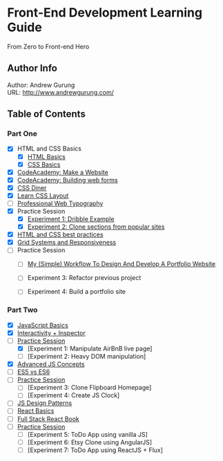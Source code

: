 # Front-End Development Learning Guide
From Zero to Front-end Hero

Author Info
-----------
Author: Andrew Gurung <br>
URL: http://www.andrewgurung.com/

Table of Contents
-----------------
### Part One

- [x] HTML and CSS Basics
  - [x] [HTML Basics](html-basics/README.md)
  - [x] [CSS Basics](css-basics/README.md)
- [x] [CodeAcademy: Make a Website](make-a-website/README.md)
- [x] [CodeAcademy: Building web forms](building-web-forms/README.md)
- [x] [CSS Diner](css-diner/README.md)
- [x] [Learn CSS Layout](learn-css-layout/README.md)
- [ ] [Professional Web Typography](https://prowebtype.com/)
- [x] Practice Session
  - [x] [Experiment 1: Dribble Example](html-css-experiment/README.md)
  - [x] [Experiment 2: Clone sections from popular sites](html-css-experiment/README.md)
- [x] [HTML and CSS best practices](html-best-practices/README.md)
- [x] [Grid Systems and Responsiveness](grid-systems/README.md)
- [ ] Practice Session
  - [ ] [My (Simple) Workflow To Design And Develop A Portfolio Website](https://www.smashingmagazine.com/2013/06/workflow-design-develop-modern-portfolio-website/)
  - [ ] Experiment 3: Refactor previous project
  - [ ] Experiment 4: Build a portfolio site


### Part Two
- [x] [JavaScript Basics](javascript-basics/README.md)
- [x] [Interactivity + Inspector](interactivity-inspector/README.md)
- [ ] [Practice Session](javascript-experiment/README.md)
  - [x] [Experiment 1: Manipulate AirBnB live page]
  - [ ] [Experiment 2: Heavy DOM manipulation]
- [x] [Advanced JS Concepts](javascript-advanced-concepts/README.md)
- [ ] [ES5 vs ES6](es5-es6/README.md)
- [ ] [Practice Session](javascript-experiment/README.md)
  - [ ] [Experiment 3: Clone Flipboard Homepage]
  - [ ] [Experiment 4: Create JS Clock]
- [ ] [JS Design Patterns](design-patterns/README.md)
- [ ] [React Basics](react-basics/README.md)
- [ ] [Full Stack React Book](https://www.fullstackreact.com/)
- [ ] [Practice Session](javascript-experiment/README.md)
  - [ ] [Experiment 5: ToDo App using vanilla JS]
  - [ ] [Experiment 6: Etsy Clone using AngularJS]
  - [ ] [Experiment 7: ToDo App using ReactJS + Flux]
